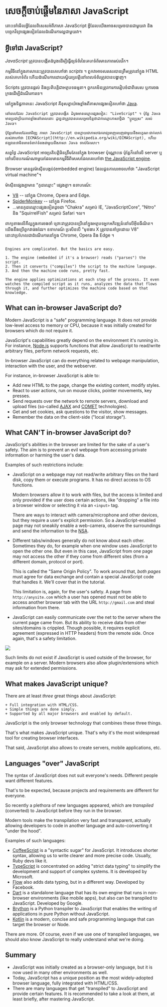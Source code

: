 # សេចក្តីចាប់ផ្តើមនៃភាសា JavaScript

តោះទៅមើលអ្វីដែលពិសេសអំពីភាសា JavaScript អ្វីដែលយើងអាចសម្រេចបានជាមួយវា និងបច្ចេកវិទ្យាផ្សេងទៀតដែលដំណើរការល្អជាមួយវា។

## អ្វីទៅជា JavaScript?

_JavaScript_ ត្រូវបានបង្កើតដំបូងដើម្បីធ្វើឲ្យទំព័រនៃគេហទំព័រមានភាពរស់រវើក។

កម្មវិធីនៅក្នុងភាសានេះត្រូវបានគេហៅថា _scripts_ ។ ពួកវាអាចសរសេរបានត្រឹមត្រូវនៅក្នុង HTML របស់គេហទំព័រ ហើយដំណើរការដោយស្វ័យប្រវត្តិនៅពេលទំព័រត្រូវបានបង្ហាញ។

Scripts ត្រូវបានផ្តល់ និងប្រតិបត្តិជាអត្ថបទធម្មតា។ ពួកគេមិនត្រូវការការរៀបចំជាពិសេស ឬការចងក្រងដើម្បីដំណើរការទេ។

នៅក្នុងទិដ្ឋភាពនេះ JavaScript គឺខុសគ្នាយ៉ាងខ្លាំងពីភាសាផ្សេងទៀតហៅថា [Java](<https://en.wikipedia.org/wiki/Java_(programming_language)>).

```smart header="ហេតុអ្វីបានជាវាត្រូវបានហៅថា <u>Java</u>Script?"
នៅពេលដែល JavaScript ត្រូវបានបង្កើត ដំបូងមានឈ្មោះផ្សេងទៀត: "LiveScript" ។ ប៉ុន្តែ Java មានប្រជាប្រិយភាពខ្លាំងនៅពេលនោះ ដូច្នេះវាត្រូវបានគេសម្រេចចិត្តថាដាក់ឈ្មោះភាសាថ្មីជា "ប្អូនប្រុស" របស់ Java។

ប៉ុន្តែនៅពេលដែលវាវិវឌ្ឍ ភាសា JavaScript បានក្លាយជាភាសាឯករាជ្យពេញលេញជាមួយនឹងលក្ខណៈជាក់លាក់របស់វាហៅថា [ECMAScript](http://en.wikipedia.org/wiki/ECMAScript), ហើយ​ឥឡូវ​នេះ​វា​មិន​មាន​ទំនាក់​ទំនង​ជាមួយនឹងភាសា Java ទាល់​តែ​សោះ។
```

សព្វ​ថ្ងៃ JavaScript អាច​ប្រតិបត្តិ​មិន​ត្រឹម​តែ​នៅ​ក្នុង​ browser ប៉ុណ្ណោះ​ទេ ប៉ុន្តែ​ក៏​នៅ​លើ server ឬ​​ទៅ​លើ​ឧបករណ៍​ណា​មួយ​ដែល​មាន​កម្មវិធី​ពិសេស​ដែល​គេ​ហៅ​ថា [the JavaScript engine](https://en.wikipedia.org/wiki/JavaScript_engine).

Browser មាននូវម៉ាស៊ីនបង្កប់(embedded engine) ដែលជួនកាលអាចហៅថា "JavaScript virtual machine"។

ម៉ាស៊ីនផ្សេងគ្នាមាន "កូដឈ្មោះ" ផ្សេងគ្នា។ ឧទាហរណ៍:

- [V8](<https://en.wikipedia.org/wiki/V8_(JavaScript_engine)>) -- នៅក្នុង Chrome, Opera and Edge.
- [SpiderMonkey](https://en.wikipedia.org/wiki/SpiderMonkey) -- នៅក្នុង Firefox.
- ...មានកូដឈ្មោះផ្សេងទៀតដូចជា "Chakra" សម្រាប់ IE, "JavaScriptCore", "Nitro" និង "SquirrelFish" សម្រាប់ Safari ។ល។

ពាក្យខាងលើគឺល្អក្នុងការចងចាំ ព្រោះវាត្រូវបានប្រើនៅក្នុងអត្ថបទអ្នកអភិវឌ្ឍន៍នៅលើអ៊ីនធឺណិត។ យើងនឹងប្រើពួកវាផងដែរ។ ឧទាហរណ៍ ប្រសិនបើ "មុខងារ X ត្រូវបានគាំទ្រដោយ V8" នោះវាប្រហែលជាដំណើរការនៅក្នុង Chrome, Opera និង Edge ។

```smart header="How do engines work?"

Engines are complicated. But the basics are easy.

1. The engine (embedded if it's a browser) reads ("parses") the script.
2. Then it converts ("compiles") the script to the machine language.
3. And then the machine code runs, pretty fast.

The engine applies optimizations at each step of the process. It even watches the compiled script as it runs, analyzes the data that flows through it, and further optimizes the machine code based on that knowledge.
```

## What can in-browser JavaScript do?

Modern JavaScript is a "safe" programming language. It does not provide low-level access to memory or CPU, because it was initially created for browsers which do not require it.

JavaScript's capabilities greatly depend on the environment it's running in. For instance, [Node.js](https://wikipedia.org/wiki/Node.js) supports functions that allow JavaScript to read/write arbitrary files, perform network requests, etc.

In-browser JavaScript can do everything related to webpage manipulation, interaction with the user, and the webserver.

For instance, in-browser JavaScript is able to:

- Add new HTML to the page, change the existing content, modify styles.
- React to user actions, run on mouse clicks, pointer movements, key presses.
- Send requests over the network to remote servers, download and upload files (so-called [AJAX](<https://en.wikipedia.org/wiki/Ajax_(programming)>) and [COMET](<https://en.wikipedia.org/wiki/Comet_(programming)>) technologies).
- Get and set cookies, ask questions to the visitor, show messages.
- Remember the data on the client-side ("local storage").

## What CAN'T in-browser JavaScript do?

JavaScript's abilities in the browser are limited for the sake of a user's safety. The aim is to prevent an evil webpage from accessing private information or harming the user's data.

Examples of such restrictions include:

- JavaScript on a webpage may not read/write arbitrary files on the hard disk, copy them or execute programs. It has no direct access to OS functions.

  Modern browsers allow it to work with files, but the access is limited and only provided if the user does certain actions, like "dropping" a file into a browser window or selecting it via an `<input>` tag.

  There are ways to interact with camera/microphone and other devices, but they require a user's explicit permission. So a JavaScript-enabled page may not sneakily enable a web-camera, observe the surroundings and send the information to the [NSA](https://en.wikipedia.org/wiki/National_Security_Agency).

- Different tabs/windows generally do not know about each other. Sometimes they do, for example when one window uses JavaScript to open the other one. But even in this case, JavaScript from one page may not access the other if they come from different sites (from a different domain, protocol or port).

  This is called the "Same Origin Policy". To work around that, _both pages_ must agree for data exchange and contain a special JavaScript code that handles it. We'll cover that in the tutorial.

  This limitation is, again, for the user's safety. A page from `http://anysite.com` which a user has opened must not be able to access another browser tab with the URL `http://gmail.com` and steal information from there.

- JavaScript can easily communicate over the net to the server where the current page came from. But its ability to receive data from other sites/domains is crippled. Though possible, it requires explicit agreement (expressed in HTTP headers) from the remote side. Once again, that's a safety limitation.

![](limitations.svg)

Such limits do not exist if JavaScript is used outside of the browser, for example on a server. Modern browsers also allow plugin/extensions which may ask for extended permissions.

## What makes JavaScript unique?

There are at least _three_ great things about JavaScript:

```compare
+ Full integration with HTML/CSS.
+ Simple things are done simply.
+ Supported by all major browsers and enabled by default.
```

JavaScript is the only browser technology that combines these three things.

That's what makes JavaScript unique. That's why it's the most widespread tool for creating browser interfaces.

That said, JavaScript also allows to create servers, mobile applications, etc.

## Languages "over" JavaScript

The syntax of JavaScript does not suit everyone's needs. Different people want different features.

That's to be expected, because projects and requirements are different for everyone.

So recently a plethora of new languages appeared, which are _transpiled_ (converted) to JavaScript before they run in the browser.

Modern tools make the transpilation very fast and transparent, actually allowing developers to code in another language and auto-converting it "under the hood".

Examples of such languages:

- [CoffeeScript](http://coffeescript.org/) is a "syntactic sugar" for JavaScript. It introduces shorter syntax, allowing us to write clearer and more precise code. Usually, Ruby devs like it.
- [TypeScript](http://www.typescriptlang.org/) is concentrated on adding "strict data typing" to simplify the development and support of complex systems. It is developed by Microsoft.
- [Flow](http://flow.org/) also adds data typing, but in a different way. Developed by Facebook.
- [Dart](https://www.dartlang.org/) is a standalone language that has its own engine that runs in non-browser environments (like mobile apps), but also can be transpiled to JavaScript. Developed by Google.
- [Brython](https://brython.info/) is a Python transpiler to JavaScript that enables the writing of applications in pure Python without JavaScript.
- [Kotlin](https://kotlinlang.org/docs/reference/js-overview.html) is a modern, concise and safe programming language that can target the browser or Node.

There are more. Of course, even if we use one of transpiled languages, we should also know JavaScript to really understand what we're doing.

## Summary

- JavaScript was initially created as a browser-only language, but it is now used in many other environments as well.
- Today, JavaScript has a unique position as the most widely-adopted browser language, fully integrated with HTML/CSS.
- There are many languages that get "transpiled" to JavaScript and provide certain features. It is recommended to take a look at them, at least briefly, after mastering JavaScript.
